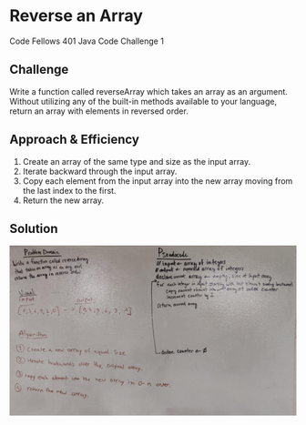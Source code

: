 # Reverse an Array
Code Fellows 401 Java Code Challenge 1

## Challenge
Write a function called reverseArray which takes an array as an argument. Without utilizing any of the built-in methods available to your language, return an array with elements in reversed order.

## Approach & Efficiency
1. Create an array of the same type and size as the input array.
2. Iterate backward through the input array.
3. Copy each element from the input array into the new array moving from the last index to the first.
4. Return the new array.

## Solution
![White Board](../assets/reverseArrayPseudo.jpg)